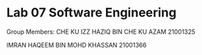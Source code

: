 # Lab 07 Software Engineering

Group Members:
CHE KU IZZ HAZIQ BIN CHE KU AZAM
21001325

IMRAN HAQEEM BIN MOHD KHASSAN
21001366
